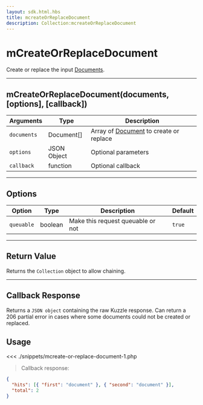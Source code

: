 ```yaml
---
layout: sdk.html.hbs
title: mcreateOrReplaceDocument
description: Collection:mcreateOrReplaceDocument
---
```


# mCreateOrReplaceDocument

Create or replace the input [Documents](/sdk/php/3/classes/document/).

---

## mCreateOrReplaceDocument(documents, [options], [callback])

| Arguments   | Type        | Description                                                            |
| ----------- | ----------- | ---------------------------------------------------------------------- |
| `documents` | Document[]  | Array of [Document](/sdk/php/3/classes/document/) to create or replace |
| `options`   | JSON Object | Optional parameters                                                    |
| `callback`  | function    | Optional callback                                                      |

---

## Options

| Option     | Type    | Description                       | Default |
| ---------- | ------- | --------------------------------- | ------- |
| `queuable` | boolean | Make this request queuable or not | `true`  |

---

## Return Value

Returns the `Collection` object to allow chaining.

---

## Callback Response

Returns a `JSON object` containing the raw Kuzzle response.
Can return a 206 partial error in cases where some documents could not be created or replaced.

## Usage

<<< ./snippets/mcreate-or-replace-document-1.php

> Callback response:

```json
{
  "hits": [{ "first": "document" }, { "second": "document" }],
  "total": 2
}
```
